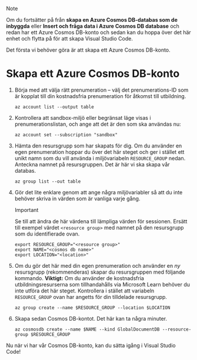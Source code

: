 > [!NOTE]
> Om du fortsätter på från **skapa en Azure Cosmos DB-databas som de inbyggda** eller **Insert och fråga data i Azure Cosmos DB database** och redan har ett Azure Cosmos DB-konto och sedan kan du hoppa över det här enhet och flytta på för att skapa Visual Studio Code.

Det första vi behöver göra är att skapa ett Azure Cosmos DB-konto.

# <a name="create-an-azure-cosmos-db-account"></a>Skapa ett Azure Cosmos DB-konto

1. Börja med att välja rätt prenumeration – välj det prenumerations-ID som är kopplat till din kostnadsfria prenumeration för åtkomst till utbildning.

    ```azurecli
    az account list --output table
    ```

1. Kontrollera att sandbox-miljö eller begränsat läge visas i prenumerationslistan, och ange att det är den som ska användas nu: <!-- TODO: get official name here -->

    ```azurecli
    az account set --subscription "sandbox"
    ```
    
1. Hämta den resursgrupp som har skapats för dig. Om du använder en egen prenumeration hoppar du över det här steget och ger i stället ett unikt namn som du vill använda i miljövariabeln `RESOURCE_GROUP` nedan. Anteckna namnet på resursgruppen. Det är här vi ska skapa vår databas. <!-- Do we get a token for this? -->

    ```azurecli
    az group list --out table
    ```

1. Gör det lite enklare genom att ange några miljövariabler så att du inte behöver skriva in värden som är vanliga varje gång. 

    > [!IMPORTANT]
    > Se till att ändra de här värdena till lämpliga värden för sessionen. Ersätt till exempel värdet `<resource group>` med namnet på den resursgrupp som du identifierade ovan.

    ```azurecli
    export RESOURCE_GROUP="<resource group>"
    export NAME="<cosmos db name>"
    export LOCATION="<location>"
    ```
      
1. Om du gör det här med din egen prenumeration och använder en _ny_ resursgrupp (rekommenderas) skapar du resursgruppen med följande kommando. **Viktigt:** Om du använder de kostnadsfria utbildningsresurserna som tillhandahålls via Microsoft Learn behöver du inte utföra det här steget. Kontrollera i stället att variabeln `RESOURCE_GROUP` ovan har angetts för din tilldelade resursgrupp.

    ```azurecli
    az group create --name $RESOURCE_GROUP --location $LOCATION
    ```
    
1. Skapa sedan Cosmos DB-kontot. Det här kan ta några minuter.

    ```azurecli
    az cosmosdb create --name $NAME --kind GlobalDocumentDB --resource-group $RESOURCE_GROUP
    ```

Nu när vi har vår Cosmos DB-konto, kan du sätta igång i Visual Studio Code!

